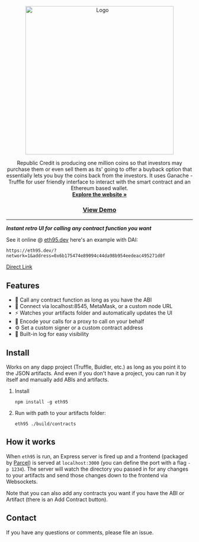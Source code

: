 <div align="center">
  <a href="https://github.com/parthoshaon/Republic-Credit-DeFi">
    <img src="https://user-images.githubusercontent.com/35532359/188829301-4b14ec33-a906-4518-94f4-738fa659deda.png" alt="Logo" width="400" height="400">
  </a>

<!--   <h1 align="center"> <strong> Republic Credit </strong> </h1> -->

  <p align="center">
    Republic Credit is producing one million coins so that investors may purchase them or even sell them as its' going to offer a buyback option that essentially lets
    you buy the coins back from the investors. It uses Ganache - Truffle for user friendly interface to interact with the smart contract and an Ethereum based wallet.
    <br />
    <a href="https://arc.aiub.edu/"><strong>Explore the website »</strong></a>
    <br />
    <a href="https://www.youtube.com/watch?v=LRO5xW3Wr8Q&feature=emb_title&ab_channel=AIUBROBOTICCREW"> <h3> View Demo </h3> </a>
  </p>
</div>

---


_**Instant retro UI for calling any contract function you want**_

See it online @ [eth95.dev](https://eth95.dev/) here's an example with DAI:

```
https://eth95.dev/?network=1&address=0x6b175474e89094c44da98b954eedeac495271d0f
```

[Direct Link](https://eth95.dev/?network=1&address=0x6b175474e89094c44da98b954eedeac495271d0f)

## Features

- 🤙 Call any contract function as long as you have the ABI
- 🔌 Connect via localhost:8545, MetaMask, or a custom node URL
- ⚡ Watches your artifacts folder and automatically updates the UI
- 🔢 Encode your calls for a proxy to call on your behalf
- ⚙️ Set a custom signer or a custom contract address
- 📜 Built-in log for easy visibility

## Install

Works on any dapp project (Truffle, Buidler, etc.) as long as you point it to the JSON artifacts. And even if you don't have a project, you can run it by itself and manually add ABIs and artifacts.

1. Install

    ```shell
    npm install -g eth95
    ```

2. Run with path to your artifacts folder:

    ```shell
    eth95 ./build/contracts
    ```

## How it works

When `eth95` is run, an Express server is fired up and a frontend (packaged by [Parcel](https://parceljs.org/)) is served at `localhost:3000` (you can define the port with a flag `-p 1234`). The server will watch the directory you passed in for any changes to your artifacts and send those changes down to the frontend via Websockets.

Note that you can also add any contracts you want if you have the ABI or Artifact (there is an Add Contract button).

## Contact

If you have any questions or comments, please file an issue.
